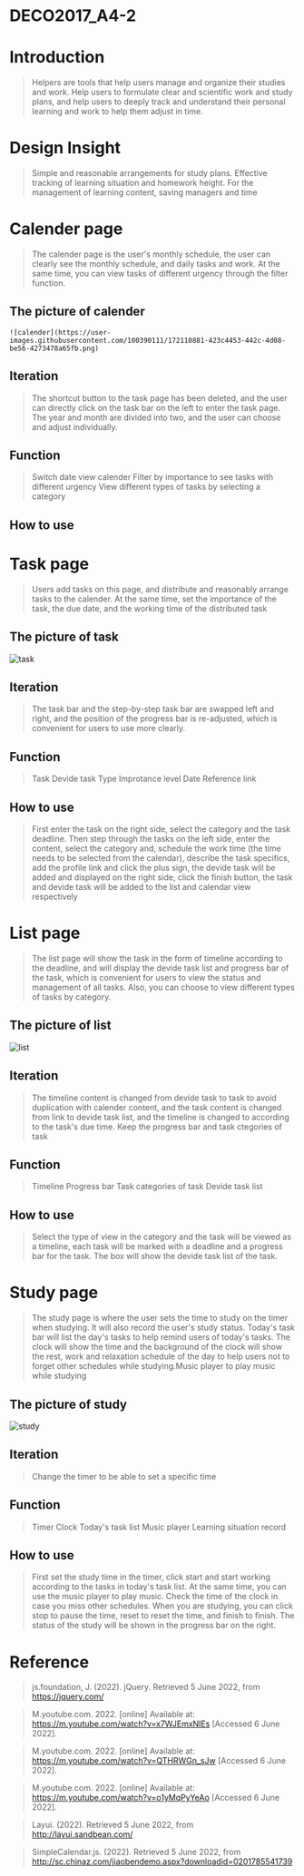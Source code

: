 # DECO2017_A4-2
# Introduction
>Helpers are tools that help users manage and organize their studies and work. Help users to formulate clear and scientific work and study plans, and help users to deeply track and understand their personal learning and work to help them adjust in time.

# Design Insight
>Simple and reasonable arrangements for study plans.
>Effective tracking of learning situation and homework height.
>For the management of learning content, saving managers and time



  # Calender page
  >The calender page is the user's monthly schedule, the user can clearly see the monthly schedule, and daily tasks and work. At the same time, you can view tasks of different urgency through the filter function.
   
   ## The picture of calender
    ![calender](https://user-images.githubusercontent.com/100390111/172110881-423c4453-442c-4d08-be56-4273478a65fb.png)

   ## Iteration
   >The shortcut button to the task page has been deleted, and the user can directly click on the task bar on the left to enter the task page. The year and month are divided into two, and the user can choose and adjust individually.
   ## Function
   >Switch date view calender
   >Filter by importance to see tasks with different urgency
   >View different types of tasks by selecting a category
   ## How to use


  # Task page
  > Users add tasks on this page, and distribute and reasonably arrange tasks to the calender. At the same time, set the importance of the task, the due date, and the working time of the distributed task
  
   ## The picture of task
   ![task](https://user-images.githubusercontent.com/100390111/172110784-40f1d53c-747e-407e-9559-67bc38618eee.png)
   
   ## Iteration
   >The task bar and the step-by-step task bar are swapped left and right, and the position of the progress bar is re-adjusted, which is convenient for users to use more clearly.
   ## Function
   >Task
   >Devide task
   >Type
   >Improtance level
   >Date
   >Reference link

   ## How to use
   >First enter the task on the right side, select the category and the task deadline. Then step through the tasks on the left side, enter the content, select the category and, schedule the work time (the time needs to be selected from the calendar), describe the task specifics, add the profile link and click the plus sign, the devide task will be added and displayed on the right side, click the finish button, the task and devide task will be added to the list and calendar view respectively
   
  # List page 
  >The list page will show the task in the form of timeline according to the deadline, and will display the devide task list and progress bar of the task, which is convenient for users to view the status and management of all tasks. Also, you can choose to view different types of tasks by category.
   ## The picture of list
   ![list](https://user-images.githubusercontent.com/100390111/172110928-0060a369-59b4-4c38-a85f-e52b8742115e.png)
   ## Iteration
   >The timeline content is changed from devide task to task to avoid duplication with calender content, and the task content is changed from link to devide task list, and the timeline is changed to according to the task's due time. Keep the progress bar and task ctegories of task
   ## Function
   >Timeline
   >Progress bar
   >Task categories of task
   >Devide task list
   ## How to use
   >Select the type of view in the category and the task will be viewed as a timeline, each task will be marked with a deadline and a progress bar for the task. The box will show the devide task list of the task.

  # Study page 
  >The study page is where the user sets the time to study on the timer when studying. It will also record the user's study status. Today's task bar will list the day's tasks to help remind users of today's tasks. The clock will show the time and the background of the clock will show the rest, work and relaxation schedule of the day to help users not to forget other schedules while studying.Music player to play music while studying
   ## The picture of study
   ![study](https://user-images.githubusercontent.com/100390111/172110977-33ac3792-58b1-4420-9995-7fb0eac14ed8.png)
   ## Iteration
   >Change the timer to be able to set a specific time
   ## Function
   >Timer
   >Clock
   >Today's task list
   >Music player
   >Learning situation record
   ## How to use
   >First set the study time in the timer, click start and start working according to the tasks in today's task list. At the same time, you can use the music player to play music. Check the time of the clock in case you miss other schedules. When you are studying, you can click stop to pause the time, reset to reset the time, and finish to finish. The status of the study will be shown in the progress bar on the right.


# Reference 
>js.foundation, J. (2022). jQuery. Retrieved 5 June 2022, from https://jquery.com/

>M.youtube.com. 2022. [online] Available at: <https://m.youtube.com/watch?v=x7WJEmxNlEs> [Accessed 6 June 2022].

>M.youtube.com. 2022. [online] Available at: <https://m.youtube.com/watch?v=QTHRWGn_sJw> [Accessed 6 June 2022].

>M.youtube.com. 2022. [online] Available at: <https://m.youtube.com/watch?v=o1yMqPyYeAo> [Accessed 6 June 2022].

>Layui. (2022). Retrieved 5 June 2022, from http://layui.sandbean.com/

>SimpleCalendar.js. (2022). Retrieved 5 June 2022, from http://sc.chinaz.com/jiaobendemo.aspx?downloadid=0201785541739
